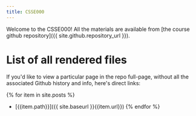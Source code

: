 ```yaml
---
title: CSSE000
---
```


Welcome to the CSSE000!  All the materials are available from [the
course github repository]({{ site.github.repository_url }}).

# List of all rendered files

If you'd like to view a particular page in the repo full-page, without
all the associated Github history and info, here's direct links:

{% for item in site.posts %}
* [{{item.path}}]({{ site.baseurl }}{{item.url}})
{% endfor %}

